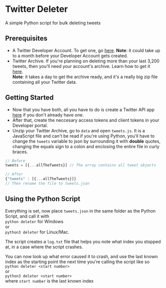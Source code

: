 # Twitter Deleter
A simple Python script for bulk deleting tweets

## Prerequisites
- A Twitter Developer Account.
To get one, go [here](https://developer.twitter.com/en/apply-for-access). 
__Note__: it could take
up to a month before your Developer Account gets created.
- Twitter Archive. If you're planning on deleting more than your last 3,200 tweets,
then you'll need your account's archive. Learn how to get it [here](https://help.twitter.com/en/managing-your-account/how-to-download-your-twitter-archive).   
__Note__: it takes a day to get the archive ready, and it's a really big zip file containing all your Twitter data.

## Getting Started
- Now that you have both, all you have to do is create a Twitter API app
[here](https://developer.twitter.com/en/apps) if you don't already have one. 
- After that, create the neccesary access tokens and client tokens in your Developer portal. 
- Unzip your Twitter Archive, go to `data` and open `tweets.js`. It is a JavaScript file and can't be read if you're using
Python, you'll have to change the `tweets` variable to json by surrounding it with __double__ quotes, changing the equals
sign to a colon and enclosing the entire file in curly braces. 
```javascript
// Before
tweets = [{...allTheTweets}] // The array contains all tweet objects

// After
{"tweets" : [{...allTheTweets}]}
// Then rename the file to tweets.json
```
## Using the Python Script
Everything is set, now place `tweets.json` in the same folder as the Python Script,
and call it with  
`python deleter` for Windows  
or  
`python3 deleter` for Linux/Mac.  

The script creates a `log.txt` file that helps you note what index you stopped at, in a case
where the script crashes.  

You can now look up what error caused it to crash, and use the last known index as the starting point the next time you're calling the script
like so  
`python deleter <start number>`  
or  
`python3 deleter <start number>`  
where `start number` is the last known index

